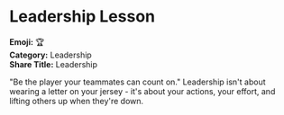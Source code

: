 # Leadership Lesson

**Emoji:** 🏆  
**Category:** Leadership  
**Share Title:** Leadership

"Be the player your teammates can count on." Leadership isn't about wearing a letter on your jersey - it's about your actions, your effort, and lifting others up when they're down.
